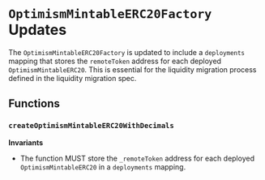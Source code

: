 # `OptimismMintableERC20Factory` Updates

The `OptimismMintableERC20Factory` is updated to include a `deployments` mapping
that stores the `remoteToken` address for each deployed `OptimismMintableERC20`.
This is essential for the liquidity migration process defined in the liquidity migration spec.

## Functions

### `createOptimismMintableERC20WithDecimals`

**Invariants**

- The function MUST store the `_remoteToken` address for each deployed `OptimismMintableERC20` in a `deployments` mapping.
